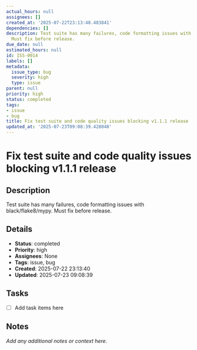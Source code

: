 ```yaml
---
actual_hours: null
assignees: []
created_at: '2025-07-22T23:13:40.483841'
dependencies: []
description: Test suite has many failures, code formatting issues with black/flake8/mypy.
  Must fix before release.
due_date: null
estimated_hours: null
id: ISS-0014
labels: []
metadata:
  issue_type: bug
  severity: high
  type: issue
parent: null
priority: high
status: completed
tags:
- issue
- bug
title: Fix test suite and code quality issues blocking v1.1.1 release
updated_at: '2025-07-23T09:08:39.428048'
---
```


# Fix test suite and code quality issues blocking v1.1.1 release

## Description
Test suite has many failures, code formatting issues with black/flake8/mypy. Must fix before release.

## Details
- **Status**: completed
- **Priority**: high
- **Assignees**: None
- **Tags**: issue, bug
- **Created**: 2025-07-22 23:13:40
- **Updated**: 2025-07-23 09:08:39

## Tasks
- [ ] Add task items here

## Notes
_Add any additional notes or context here._
